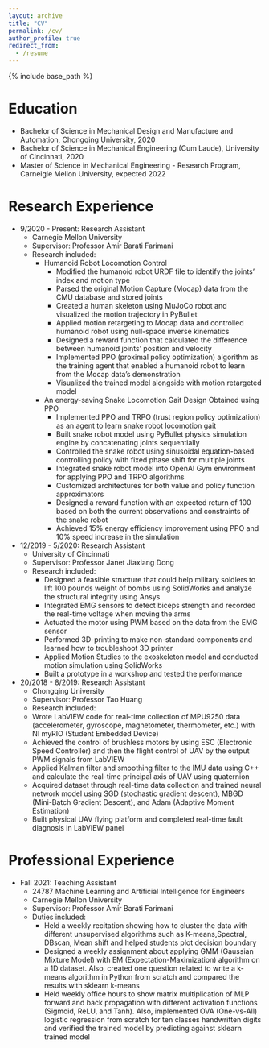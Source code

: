 ```yaml
---
layout: archive
title: "CV"
permalink: /cv/
author_profile: true
redirect_from:
  - /resume
---
```


{% include base_path %}

Education
======
* Bachelor of Science in Mechanical Design and Manufacture and Automation, Chongqing University, 2020
* Bachelor of Science in Mechanical Engineering (Cum Laude), University of Cincinnati, 2020
* Master of Science in Mechanical Engineering - Research Program, Carneigie Mellon University, expected 2022

Research Experience 
======
* 9/2020 - Present: Research Assistant
  * Carnegie Mellon University
  * Supervisor: Professor Amir Barati Farimani
  * Research included: 
    * Humanoid Robot Locomotion Control
      * Modified the humanoid robot URDF file to identify the joints’ index and motion type
      * Parsed the original Motion Capture (Mocap) data from the CMU database and stored joints
      * Created a human skeleton using MuJoCo robot and visualized the motion trajectory in PyBullet
      * Applied motion retargeting to Mocap data and controlled humanoid robot using null-space inverse kinematics
      * Designed a reward function that calculated the difference between humanoid joints’ position and velocity
      * Implemented PPO (proximal policy optimization) algorithm as the training agent that enabled a humanoid robot to learn from the Mocap data’s demonstration
      * Visualized the trained model alongside with motion retargeted model
    * An energy-saving Snake Locomotion Gait Design Obtained using PPO
      * Implemented PPO and TRPO (trust region policy optimization) as an agent to learn snake robot locomotion gait
      * Built snake robot model using PyBullet physics simulation engine by concatenating joints sequentially
      * Controlled the snake robot using sinusoidal equation-based controlling policy with fixed phase shift for multiple joints
      * Integrated snake robot model into OpenAI Gym environment for applying PPO and TRPO algorithms
      * Customized architectures for both value and policy function approximators
      * Designed a reward function with an expected return of 100 based on both the current observations and constraints of the snake robot
      * Achieved 15% energy efficiency improvement using PPO and 10% speed increase in the simulation
* 12/2019 - 5/2020: Research Assistant 
  * University of Cincinnati 
  * Supervisor: Professor Janet Jiaxiang Dong 
  * Research included:
    * Designed a feasible structure that could help military soldiers to lift 100 pounds weight of bombs using SolidWorks and analyze the structural integrity using Ansys
    * Integrated EMG sensors to detect biceps strength and recorded the real-time voltage when moving the arms
    * Actuated the motor using PWM based on the data from the EMG sensor
    * Performed 3D-printing to make non-standard components and learned how to troubleshoot 3D printer
    * Applied Motion Studies to the exoskeleton model and conducted motion simulation using SolidWorks
    * Built a prototype in a workshop and tested the performance
* 20/2018 - 8/2019: Research Assistant
  * Chongqing University 
  * Supervisor: Professor Tao Huang 
  * Research included:
   * Wrote LabVIEW code for real-time collection of MPU9250 data (accelerometer, gyroscope, magnetometer, thermometer, etc.) with NI myRIO (Student Embedded Device)
   * Achieved the control of brushless motors by using ESC (Electronic Speed Controller) and then the flight control of UAV by the output PWM signals from LabVIEW
   * Applied Kalman filter and smoothing filter to the IMU data using C++ and calculate the real-time principal axis of UAV using quaternion
   * Acquired dataset through real-time data collection and trained neural network model using SGD (stochastic gradient descent), MBGD (Mini-Batch Gradient Descent), and Adam (Adaptive Moment Estimation)
   * Built physical UAV flying platform and completed real-time fault diagnosis in LabVIEW panel

Professional Experience
======
* Fall 2021: Teaching Assistant 
  * 24787 Machine Learning and Artificial Intelligence for Engineers 
  * Carnegie Mellon University 
  * Supervisor: Professor Amir Barati Farimani
  * Duties included: 
    * Held a weekly recitation showing how to cluster the data with different unsupervised algorithms such as K-means,Spectral, DBscan, Mean shift and helped students plot decision boundary
    * Designed a weekly assignment about applying GMM (Gaussian Mixture Model) with EM (Expectation-Maximization) algorithm on a 1D dataset. Also, created one question related to write a k-means algorithm in Python from scratch and compared the results with sklearn k-means
    * Held weekly office hours to show matrix multiplication of MLP forward and back propagation with different activation functions (Sigmoid, ReLU, and Tanh). Also, implemented OVA (One-vs-All) logistic regression from scratch for ten classes handwritten digits and verified the trained model by predicting against sklearn trained model



